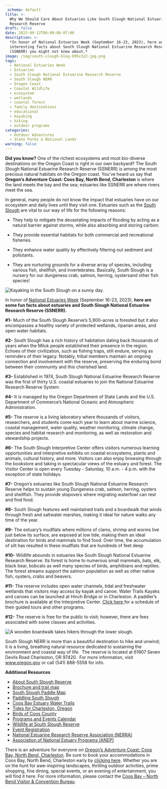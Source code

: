 ```yaml
---
_schema: default
title: >-
  Why We Should Care About Estuaries Like South Slough National Estuarine
  Research Reserve 
draft: false
date: 2023-09-12T00:00:00-07:00
description: >-
  *In honor of National Estuaries Week (September 16-23, 2023), here are some
  interesting facts about South Slough National Estuarine Research Reserve
  (SSNERR) you might not know about.*
image: /img/south-slough-blog-695x322-jpg.png
tags:
  - National Estuaries Week
  - Estuaries
  - South Slough National Estuarine Research Reserve
  - South Slough NERR
  - Oregon Coast
  - Coastal Wildlife
  - ecosystem
  - wetlands
  - coastal forest
  - family destinations
  - educational
  - kayaking
  - hiking
  - outdoor programs
categories:
  - Outdoor Adventures
  - State Parks & National Lands
warning: false
---
```

**Did you know?**&nbsp;One of the richest ecosystems and most bio-diverse destinations on the Oregon Coast is right in our own backyard? The South Slough National Estuarine Research Reserve (SSNERR) is among the most precious natural habitats on the Oregon coast. You’ve heard us say that **Oregon’s Adventure Coast: Coos Bay, North Bend, Charleston** is where the land meets the bay and the sea; estuaries like SSNERR are where rivers meet the sea.&nbsp;

In general, many people do not know the impact that estuaries have on our ecosystem and daily lives until they visit one. Estuaries such as the <a target="_blank" rel="noopener" href="https://www.oregon.gov/dsl/ss/pages/about.aspx">South Slough</a> are vital to our way of life for the following reasons:&nbsp;

* They help to mitigate the devastating impacts of flooding by acting as a natural barrier against storms, while also absorbing and storing carbon.&nbsp;

* They provide essential habitats for both commercial and recreational fisheries.&nbsp;

* They enhance water quality by effectively filtering out sediment and pollutants.

* They are nurturing grounds for a diverse array of species, including various fish, shellfish, and invertebrates. Basically, South Slough is a nursery for our dungeness crab, salmon, herring, oystersand other fish species!

![Kayaking in the South Slough on a sunny day.](/img/kayaking-on-a-sunny-day.jpg "Kayaking in the South Slough on a sunny day.")

In honor of <a target="_blank" rel="noopener" href="https://estuaries.org/get-involved/national-estuaries-week/">National Estuaries Week</a> (September 16-23, 2023), **here are some fun facts about estuaries and South Slough National Estuarine Research Reserve (SSNERR).**&nbsp;

**\#1-** Much of the South Slough Reserve’s 5,900-acres is forested but it also encompasses a healthy variety of protected wetlands, riparian areas, and open water habitats.&nbsp;

**\#2-** South Slough has a rich history of habitation dating back thousands of years when the Miluk people established their presence in the region. Echoes of their civilization, such as fishing traps, still endure, serving as reminders of their legacy. Notably, tribal members maintain an ongoing connection and involvement with the reserve, preserving the enduring bond between their community and this cherished land.

**\#3-** Established in 1974, South Slough National Estuarine Research Reserve was the first of thirty U.S. coastal estuaries to join the National Estuarine Research Reserve System.

**\#4-** It is managed by the Oregon Department of State Lands and the U.S. Department of Commerce’s National Oceanic and Atmospheric Administration.

**\#5-** The reserve is a living laboratory where thousands of visitors, researchers, and students come each year to learn about marine science, coastal management, water quality, weather monitoring, climate change, species and habitat research and monitoring, as well as restoration and stewardship projects.&nbsp;

**\#6-** The South Slough Interpretive Center offers visitors numerous learning opportunities and interpretive exhibits on coastal ecosystems, plants and animals, cultural history, and more. Visitors can also enjoy browsing through the bookstore and taking in spectacular views of the estuary and forest. The Visitor Center is open every Tuesday - Saturday, 10 a.m. - 4 p.m. with the exception of state holidays.

**\#7-** Oregon’s estuaries like South Slough National Estuarine Research Reserve helps to sustain young Dungeness crab, salmon, herring, oysters and shellfish. They provide stopovers where migrating waterfowl can rest and find food.

**\#8-** South Slough features well maintained trails and a boardwalk that winds through fresh and saltwater marshes, making it ideal for nature walks any time of the year.&nbsp;

**\#9-** The estuary’s mudflats where millions of clams, shrimp and worms live just below its surface, are exposed at low tide, making them an ideal destination for birds and mammals to find food. Over time, the accumulation of silt has resulted in these mudflats that are hundreds of feet deep&nbsp;

**\#10-** Wildlife abounds in estuaries like South Slough National Estuarine Research Reserve. Its forest is home to numerous small mammals, bats, elk, black bear, bobcats as well many species of birds, amphibians and reptiles. The forest streams support the salmon population as well as other native fish, oysters, crabs and beavers.&nbsp;

**\#11-** The reserve includes open water channels, tidal and freshwater wetlands that visitors may access by kayak and canoe. Water Trails Kayaks and canoes can be launched at Hinch Bridge or in Charleston. A paddler’s brochure is available at the Interpretive Center. [<u>Click here </u>](http://www.oregon.gov/dsl/SS/Pages/CommunityClassReg.aspx)for a schedule of their guided tours and other programs.&nbsp;

**\#12-** The reserve is free for the public to visit; however, there are fees associated with some classes and activities.&nbsp;

![A wooden boardwalk takes hikers through the lower slough.](/img/south-slough-walkway.jpg "A wooden boardwalk takes hikers through the lower slough")

South Slough NERR is more than a beautiful destination to hike and unwind; it is a living, breathing natural resource dedicated to sustaining the environment and coastal way of life.&nbsp; The reserve is located at 61907 Seven Devils Road Charleston, OR 97420.&nbsp; For more information, visit [<u>www.oregon.gov</u>](http://www.oregon.gov/dsl/SSNERR/Pages/index.aspx) or call (541) 888-5558 for info.

**Additional Resources**

* [<u>About South Slough Reserve</u>](https://www.oregon.gov/dsl/SS/Documents/SouthSloughReserve_OnePager.pdf)
* [<u>Brochure and trail map</u>](https://www.oregon.gov/dsl/SS/Documents/south_slough_brochure_0415.pdf)
* [<u>South Slough Paddle Map</u>](https://www.oregon.gov/dsl/SS/Documents/PaddleMap_NorthSouth.pdf)
* [<u>Paddling South Slough</u>](https://www.oregon.gov/dsl/SS/Documents/Paddling%20South%20Slough.pdf)
* [<u>Coos Bay Estuary Water Trails</u>](https://www.oregon.gov/dsl/SS/documents/CoosBayEstuary_waterTrails_brochure.pdf)
* [<u>Tides for Charleston, Oregon</u>](https://tidesandcurrents.noaa.gov/noaatidepredictions.html?id=9432780&amp;legacy=1)
* [<u>Birds of Coos County</u>](https://www.oregon.gov/dsl/SS/Documents/birdsofCoosCounty.pdf)
* [<u>Programs and Events Calendar</u>](https://www.oregon.gov/dsl/SS/Documents/Calendar.pdf)
* [<u>Wildlife at South Slough Reserve</u>](https://storymaps.arcgis.com/stories/6973b6879c83464eb186cf3159e06853)
* [<u>Event Registration</u>](https://www.oregon.gov/dsl/SS/Pages/CommunityClassReg.aspx)
* [<u>National Estuarine Research Reserve Association (NERRA)</u>](https://www.nerra.org/)&nbsp;
* [<u>Association of National Estuary Programs (ANEP)</u>](https://nationalestuaries.org/)

There is an adventure for everyone on [<u>Oregon’s Adventure Coast: Coos Bay, North Bend, Charleston</u>](https://oregonsadventurecoast.netlify.com/adventures/). Be sure to book your accommodations in Coos Bay, North Bend, Charleston early by [<u>clicking here</u>](https://www.oregonsadventurecoast.com/lodging/?utm_source=events-march-2022&amp;utm_medium=mailchimp&amp;utm_campaign=+cbnb-newsletter). Whether you are on the hunt for awe-inspiring landscapes, thrilling outdoor activities, prime shopping, fine dining, special events, or an evening of entertainment, you will find it here. For more information, please contact the [<u>Coos Bay – North Bend Visitor &amp; Convention Bureau</u>](https://oregonsadventurecoast.netlify.com/contact/).